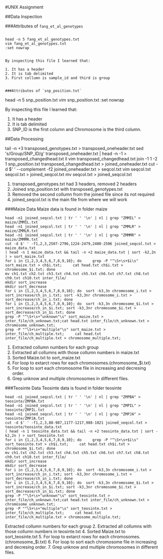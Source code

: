#UNIX Assignment

##Data Inspection

###Attributes of `fang_et_al_genotypes`

```

head -n 5 fang_et_al_genotypes.txt
vim fang_et_al_genotypes.txt
:set nowrap


By inspecting this file I learned that:

1. It has a header
2. It is tab delimited
3. First collumn is sample_id and third is group


###Attributes of `snp_position.txt`

```
head -n 5 snp_position.txt
vim snp_position.txt
:set nowrap

By inspecting this file I learned that:

1. It has a header
2. It is tab delimited
3. SNP_ID is the first column and Chromosome is the third column.



##Data Processing

tail -n +3 transposed_genotypes.txt > transposed_oneheader.txt
sed 's/Group/SNP_ID/g' transposed_oneheader.txt | head -n -1 > transposed_changedhead.txt
ll
vim transposed_changedhead.txt
join -1 1 -2 1 snp_position.txt transposed_changedhead.txt > joined_oneheader.txt
cut -d $' ' --complement -f2 joined_oneheader.txt > seqcol.txt
 vim seqcol.txt
 seqcol.txt > joined_seqcol.txt
 mv seqcol.txt > joined_seqcol.txt

 1. transposed_genotypes.txt had 3 headers, removed 2 headers
 2. Joined snp_position.txt with transposed_genotypes.txt
 3. Removed the second collumn from the joined file since its not required
 4. joined_seqcol.txt is the main file from where we will work

###Maize Data
Maize data is found in folder maize

```
head -n1 joined_seqcol.txt | tr ' ' '\n' | nl | grep "ZMMIL" > maize/ZMMIL.txt
head -n1 joined_seqcol.txt | tr ' ' '\n' | nl | grep "ZMMLR" > maize/ZMMLR.txt
head -n1 joined_seqcol.txt | tr ' ' '\n' | nl | grep "ZMMMR" > maize/ZMMMR.txt
cut -d $' ' -f1,2,3,2507-2796,1224-2479,2480-2506 joined_seqcol.txt > maize_data.txt
( head -n 1 maize_data.txt && tail -n +2 maize_data.txt | sort -k2,2n ) > sort_maize.txt
for i in {1,2,3,4,5,6,7,8,9,10}; do     grep -P "^\S+\s+$i\s" sort_maize.txt > ch$i.txt;     cat head.txt ch$i.txt > chromosome_$i.txt; done
mv ch1.txt ch2.txt ch3.txt ch4.txt ch5.txt ch6.txt ch7.txt ch8.txt ch9.txt ch10.txt inter_file/
mkdir sort_increase
mkdir sort_decrease
for i in {1,2,3,4,5,6,7,8,9,10}; do  sort -k3,3n chromosome_i.txt > sort_increase/ch_in_i.txt; sort -k3,3nr chromosome_i.txt > sort_decrease/ch_in_i.txt; done
for i in {1,2,3,4,5,6,7,8,9,10}; do  sort -k3,3n chromosome_$i.txt > sort_increase/ch_in_$i.txt; sort -k3,3nr chromosome_$i.txt > sort_decrease/ch_in_$i.txt; done
grep -P "^\S+\s+"unknown"\s" sort_maize.txt > inter_file/ch_unknown.txt;cat head.txt inter_file/ch_unknown.txt > chromosome_unknown.txt;
grep -P "^\S+\s+"multiple"\s" sort_maize.txt > inter_file/ch_multiple.txt;     cat head.txt inter_file/ch_multiple.txt > chromosome_multiple.txt;
```

1. Extracted collumn numbers for each group
2. Extracted all collumns with those collumn numbers in maize.txt
4. Sorted Maize.txt to sort_maize.txt
5. For loop to extarct rows for each chromosomes.(chromosome_$i.txt)
6. For loop to sort each chromosome file in increasing and decresing order.
7. Grep unknow and multiple chromosomes in different files.


###Teosinte Data
Teosinte data is found in folder teosinte
```
head -n1 joined_seqcol.txt | tr ' ' '\n' | nl | grep "ZMPBA" > teosinte/ZMPBA.txt
head -n1 joined_seqcol.txt | tr ' ' '\n' | nl | grep "ZMPIL" > teosinte/ZMPIL.txt
head -n1 joined_seqcol.txt | tr ' ' '\n' | nl | grep "ZMPJA" > teosinte/ZMPJA.txt
cut -d $' ' -f1,2,3,88-987,1177-1217,988-1021 joined_seqcol.txt > teosinte/teosinte_data.txt
( head -n 1 teosinte_data.txt && tail -n +2 teosinte_data.txt | sort -k2,2n ) > sort_teosinte.txt
for i in {1,2,3,4,5,6,7,8,9,10}; do     grep -P "^\S+\s+$i\s" sort_teosinte.txt > ch$i.txt;     cat head.txt ch$i.txt > chromosome_$i.txt; done
mv ch1.txt ch2.txt ch3.txt ch4.txt ch5.txt ch6.txt ch7.txt ch8.txt ch9.txt ch10.txt inter_file/
mkdir sort_increase
mkdir sort_decrease
for i in {1,2,3,4,5,6,7,8,9,10}; do  sort -k3,3n chromosome_i.txt > sort_increase/ch_in_i.txt; sort -k3,3nr chromosome_i.txt > sort_decrease/ch_in_i.txt; done
for i in {1,2,3,4,5,6,7,8,9,10}; do  sort -k3,3n chromosome_$i.txt > sort_increase/ch_in_$i.txt; sort -k3,3nr chromosome_$i.txt > sort_decrease/ch_in_$i.txt; done
grep -P "^\S+\s+"unknown"\s" sort_teosinte.txt > inter_file/ch_unknown.txt;cat head.txt inter_file/ch_unknown.txt > chromosome_unknown.txt;
grep -P "^\S+\s+"multiple"\s" sort_teosinte.txt > inter_file/ch_multiple.txt;     cat head.txt inter_file/ch_multiple.txt > chromosome_multiple.txt;

```

 Extracted collumn numbers for each group
2. Extracted all collumns with those collumn numbers in teosinte.txt
4. Sorted Maize.txt to sort_teosinte.txt
5. For loop to extarct rows for each chromosomes.(chromosome_$i.txt)
6. For loop to sort each chromosome file in increasing and decresing order.
7. Grep unknow and multiple chromosomes in different files.
